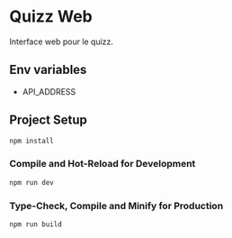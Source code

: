 # Quizz Web

Interface web pour le quizz.

## Env variables

-   API_ADDRESS

## Project Setup

```sh
npm install
```

### Compile and Hot-Reload for Development

```sh
npm run dev
```

### Type-Check, Compile and Minify for Production

```sh
npm run build
```
